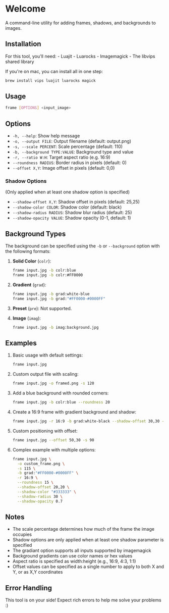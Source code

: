 # Welcome

A command-line utility for adding frames, shadows, and backgrounds to images.

## Installation

For this tool, you'll need:
    - Luajit
    - Luarocks
    - Imagemagick
    - The libvips shared library

If you're on mac, you can install all in one step:

```bash
brew install vips luajit luarocks magick
```

## Usage

```bash
frame [OPTIONS] <input_image>
```

## Options

- `-h, --help`: Show help message
- `-o, --output FILE`: Output filename (default: output.png)
- `-s, --scale PERCENT`: Scale percentage (default: 110)
- `-b, --background TYPE:VALUE`: Background type and value
- `-r, --ratio W:H`: Target aspect ratio (e.g. 16:9)
- `--roundness RADIUS`: Border radius in pixels (default: 0)
- `--offset X,Y`: Image offset in pixels (default: 0,0)

### Shadow Options

(Only applied when at least one shadow option is specified)

- `--shadow-offset X,Y`: Shadow offset in pixels (default: 25,25)
- `--shadow-color COLOR`: Shadow color (default: black)
- `--shadow-radius RADIUS`: Shadow blur radius (default: 25)
- `--shadow-opacity VALUE`: Shadow opacity (0-1, default: 1)

## Background Types

The background can be specified using the `-b` or `--background` option with the following formats:

1. **Solid Color** (`colr`):

    ```bash
    frame input.jpg -b colr:blue
    frame input.jpg -b colr:#FF0000
    ```

2. **Gradient** (`grad`):

    ```bash
    frame input.jpg -b grad:white-blue
    frame input.jpg -b grad:"#FF0000-#0000FF"
    ```

3. **Preset** (`pre`):
   Not supported.
4. **Image** (`imag`):
    ```bash
    frame input.jpg -b imag:background.jpg
    ```

## Examples

1. Basic usage with default settings:

    ```bash
    frame input.jpg
    ```

2. Custom output file with scaling:

    ```bash
    frame input.jpg -o framed.png -s 120
    ```

3. Add a blue background with rounded corners:

    ```bash
    frame input.jpg -b colr:blue --roundness 20
    ```

4. Create a 16:9 frame with gradient background and shadow:

    ```bash
    frame input.jpg -r 16:9 -b grad:white-black --shadow-offset 30,30 --shadow-radius 15
    ```

5. Custom positioning with offset:

    ```bash
    frame input.jpg --offset 50,30 -s 90
    ```

6. Complex example with multiple options:
    ```bash
    frame input.jpg \
      -o custom_frame.png \
      -s 115 \
      -b grad:"#FF0000-#0000FF" \
      -r 16:9 \
      --roundness 15 \
      --shadow-offset 20,20 \
      --shadow-color "#333333" \
      --shadow-radius 30 \
      --shadow-opacity 0.7
    ```

## Notes

- The scale percentage determines how much of the frame the image occupies
- Shadow options are only applied when at least one shadow parameter is specified
- The gradiant option supports all inputs supported by imagemagick
- Background gradients can use color names or hex values
- Aspect ratio is specified as width:height (e.g., 16:9, 4:3, 1:1)
- Offset values can be specified as a single number to apply to both X and Y, or as X,Y coordinates

## Error Handling

This tool is on your side! Expect rich errors to help me solve your problems :)
